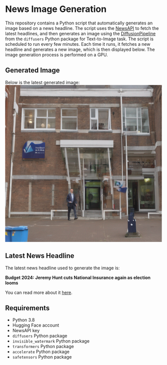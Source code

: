 # News Image Generation
This repository contains a Python script that automatically generates an image based on a news headline. The script uses the [NewsAPI](https://newsapi.org/) to fetch the latest headlines, and then generates an image using the [DiffusionPipeline](https://github.com/huggingface/diffusers) from the `diffusers` Python package for Text-to-Image task.
The script is scheduled to run every few minutes. Each time it runs, it fetches a new headline and generates a new image, which is then displayed below. The image generation process is performed on a GPU.

## Generated Image
Below is the latest generated image:
![Generated Image](image.png)

## Latest News Headline
The latest news headline used to generate the image is:

**Budget 2024: Jeremy Hunt cuts National Insurance again as election looms**

You can read more about it [here](https://news.google.com/rss/articles/CBMiLWh0dHBzOi8vd3d3LmJiYy5jb20vbmV3cy91ay1wb2xpdGljcy02ODQ4ODQ2N9IBMWh0dHBzOi8vd3d3LmJiYy5jb20vbmV3cy91ay1wb2xpdGljcy02ODQ4ODQ2Ny5hbXA).

## Requirements
- Python 3.8
- Hugging Face account
- NewsAPI key
- `diffusers` Python package
- `invisible_watermark` Python package
- `transformers` Python package
- `accelerate` Python package
- `safetensors` Python package
